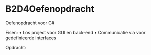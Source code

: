 # B2D4Oefenopdracht
Oefenopdracht voor C#

Eisen:
•	Los project voor GUI en back-end
•	Communicatie via voor gedefinieerde interfaces

Opdracht:

